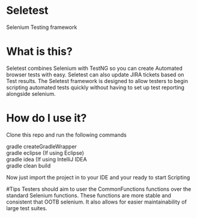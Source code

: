 # Seletest
Selenium Testing framework

# What is this?
Seletest combines Selenium with TestNG so you can create Automated browser tests with easy. 
Seletest can also update JIRA tickets based on Test results. 
The Seletest framework is designed to allow testers to begin scripting automated tests quickly without having to
set up test reporting alongside selenium. 

# How do I use it?
Clone this repo and run the following commands

gradle createGradleWrapper  
gradle eclipse (If using Eclipse)  
gradle idea (If using IntelliJ IDEA  
gradle clean build  

Now just import the project in to your IDE and your ready to start Scripting

#Tips
Testers should aim to user the CommonFunctions functions over the standard Selenium functions. 
These functions are more stable and consistent that OOTB selenium. It also allows for easier maintainability of large test suites.
